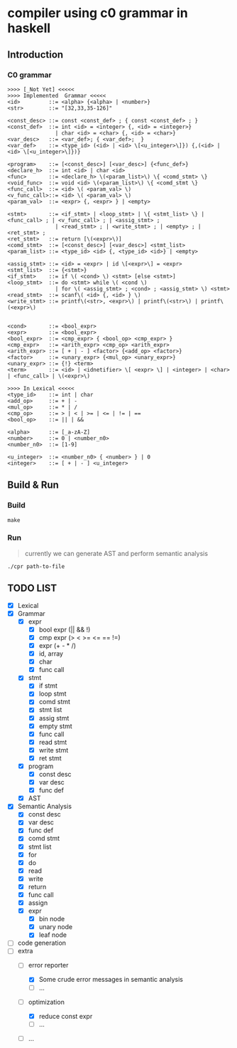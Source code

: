 # compiler using c0 grammar in haskell

## Introduction

### C0 grammar

```
>>>> [_Not Yet] <<<<<
>>>> Implemented  Grammar <<<<<
<id>         ::= <alpha> {<alpha> | <number>}
<str>        ::= "[32,33,35-126]"

<const_desc> ::= const <const_def> ; { const <const_def> ; }
<const_def>  ::= int <id> = <integer> {, <id> = <integer>}
               | char <id> = <char> {, <id> = <char>}
<var_desc>   ::= <var_def>; { <var_def>;  }
<var_def>    ::= <type_id> (<id> | <id> \[<u_integer>\]}) {,(<id> | <id> \[<u_integer>\]})}

<program>    ::= [<const_desc>] [<var_desc>] {<func_def>}
<declare_h>  ::= int <id> | char <id>
<func>       ::= <declare_h> \(<param_list>\) \{ <comd_stmt> \}
<void_func>  ::= void <id> \(<param_list>\) \{ <comd_stmt \}
<func_call>  ::= <id> \( <param_val> \)
<v_func_call>::= <id> \( <param_val> \)
<param_val>  ::= <expr> {, <expr> } | <empty>

<stmt>       ::= <if_stmt> | <loop_stmt> | \{ <stmt_list> \} | <func_call> ; | <v_func_call> ; | <assig_stmt> ;
               | <read_stmt> ; | <write_stmt> ; | <empty> ; | <ret_stmt> ;
<ret_stmt>   ::= return [\(<expr>\)]
<comd_stmt>  ::= [<const_desc>] [<var_desc>] <stmt_list>
<param_list> ::= <type_id> <id> {, <type_id> <id>} | <empty>

<assig_stmt> ::= <id> = <expr> | id \[<expr>\] = <expr>
<stmt_list>  ::= {<stmt>}
<if_stmt>    ::= if \( <cond> \) <stmt> [else <stmt>]
<loop_stmt>  ::= do <stmt> while \( <cond \)
               | for \( <assig_stmt> ; <cond> ; <assig_stmt> \) <stmt>
<read_stmt>  ::= scanf\( <id> {, <id> } \)
<write_stmt> ::= printf\(<str>, <expr>\) | printf\(<str>\) | printf\(<expr>\)


<cond>       ::= <bool_expr>
<expr>       ::= <bool_expr>
<bool_expr>  ::= <cmp_expr> { <bool_op> <cmp_expr> }
<cmp_expr>   ::= <arith_expr> <cmp_op> <arith_expr>
<arith_expr> ::= [ + | - ] <factor> {<add_op> <factor>}
<factor>     ::= <unary_expr> {<mul_op> <unary_expr>}
<unary_expr> ::= {!} <term>
<term>       ::= <id> | <idnetifier> \[ <expr> \] | <integer> | <char> | <func_call> | \(<expr>\)

>>>> In Lexical <<<<<
<type_id>    ::= int | char
<add_op>     ::= + | -
<mul_op>     ::= * | /
<cmp_op>     ::= > | < | >= | <= | != | ==
<bool_op>    ::= || | &&

<alpha>      ::= [_a-zA-Z]
<number>     ::= 0 | <number_n0>
<number_n0>  ::= [1-9]

<u_integer>  ::= <number_n0> { <number> } | 0
<integer>    ::= [ + | - ] <u_integer>
```

## Build & Run

### Build

```shell
make
```

### Run

> currently we can generate AST and perform semantic analysis

```
./cpr path-to-file
```

## TODO LIST

- [x] Lexical
- [x] Grammar
  - [x] expr
    - [x] bool expr (|| && !)
    - [x] cmp expr (> < >= <= == !=)
    - [x] expr (+ - * /)
    - [x] id, array
    - [x] char
    - [x] func call
  - [x] stmt
    - [x] if stmt
    - [x] loop stmt
    - [x] comd stmt
    - [x] stmt list
    - [x] assig stmt
    - [x] empty stmt
    - [x] func call
    - [x] read stmt
    - [x] write stmt
    - [x] ret stmt
  - [x] program
    - [x] const desc
    - [x] var desc
    - [x] func def
  - [x] AST
- [x] Semantic Analysis
  - [x] const desc
  - [x] var desc
  - [x] func def
  - [x] comd stmt
  - [x] stmt list
  - [x] for
  - [x] do
  - [x] read
  - [x] write
  - [x] return
  - [x] func call
  - [x] assign
  - [x] expr
    - [x] bin node
    - [x] unary node
    - [x] leaf node
- [ ] code generation
- [ ] extra
  - [ ] error reporter
    - [x] Some crude error messages in semantic analysis
    - [ ] ...
  - [ ] optimization
    - [x] reduce const expr
    - [ ] ...
  - [ ] ...

